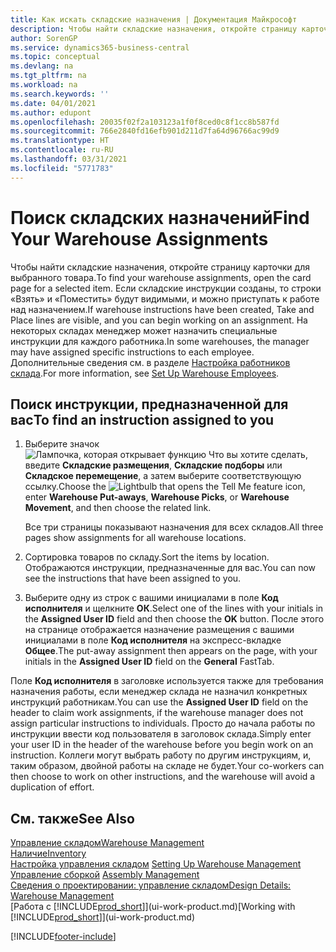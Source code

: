 ```yaml
---
title: Как искать складские назначения | Документация Майкрософт
description: Чтобы найти складские назначения, откройте страницу карточки для выбранного товара. Если складские инструкции созданы, то строки «Взять» и «Поместить» будут видимыми, и можно приступать к работе над назначением. На некоторых складах менеджер может назначить специальные инструкции для каждого работника.
author: SorenGP
ms.service: dynamics365-business-central
ms.topic: conceptual
ms.devlang: na
ms.tgt_pltfrm: na
ms.workload: na
ms.search.keywords: ''
ms.date: 04/01/2021
ms.author: edupont
ms.openlocfilehash: 20035f02f2a103123a1f0f8ced0c8f1cc8b587fd
ms.sourcegitcommit: 766e2840fd16efb901d211d7fa64d96766ac99d9
ms.translationtype: HT
ms.contentlocale: ru-RU
ms.lasthandoff: 03/31/2021
ms.locfileid: "5771783"
---
```

# <a name="find-your-warehouse-assignments"></a><span data-ttu-id="3da43-105">Поиск складских назначений</span><span class="sxs-lookup"><span data-stu-id="3da43-105">Find Your Warehouse Assignments</span></span>
<span data-ttu-id="3da43-106">Чтобы найти складские назначения, откройте страницу карточки для выбранного товара.</span><span class="sxs-lookup"><span data-stu-id="3da43-106">To find your warehouse assignments, open the card page for a selected item.</span></span> <span data-ttu-id="3da43-107">Если складские инструкции созданы, то строки «Взять» и «Поместить» будут видимыми, и можно приступать к работе над назначением.</span><span class="sxs-lookup"><span data-stu-id="3da43-107">If warehouse instructions have been created, Take and Place lines are visible, and you can begin working on an assignment.</span></span> <span data-ttu-id="3da43-108">На некоторых складах менеджер может назначить специальные инструкции для каждого работника.</span><span class="sxs-lookup"><span data-stu-id="3da43-108">In some warehouses, the manager may have assigned specific instructions to each employee.</span></span> <span data-ttu-id="3da43-109">Дополнительные сведения см. в разделе [Настройка работников склада](warehouse-how-to-set-up-warehouse-employees.md).</span><span class="sxs-lookup"><span data-stu-id="3da43-109">For more information, see [Set Up Warehouse Employees](warehouse-how-to-set-up-warehouse-employees.md).</span></span>

## <a name="to-find-an-instruction-assigned-to-you"></a><span data-ttu-id="3da43-110">Поиск инструкции, предназначенной для вас</span><span class="sxs-lookup"><span data-stu-id="3da43-110">To find an instruction assigned to you</span></span>  
1.  <span data-ttu-id="3da43-111">Выберите значок ![Лампочка, которая открывает функцию Что вы хотите сделать](media/ui-search/search_small.png "Что вы хотите сделать"), введите **Складские размещения**, **Складские подборы** или **Складское перемещение**, а затем выберите соответствующую ссылку.</span><span class="sxs-lookup"><span data-stu-id="3da43-111">Choose the ![Lightbulb that opens the Tell Me feature](media/ui-search/search_small.png "Tell me what you want to do") icon, enter **Warehouse Put-aways**, **Warehouse Picks**, or **Warehouse Movement**, and then choose the related link.</span></span>

    <span data-ttu-id="3da43-112">Все три страницы показывают назначения для всех складов.</span><span class="sxs-lookup"><span data-stu-id="3da43-112">All three pages show assignments for all warehouse locations.</span></span>  

2. <span data-ttu-id="3da43-113">Сортировка товаров по складу.</span><span class="sxs-lookup"><span data-stu-id="3da43-113">Sort the items by location.</span></span> <span data-ttu-id="3da43-114">Отображаются инструкции, предназначенные для вас.</span><span class="sxs-lookup"><span data-stu-id="3da43-114">You can now see the instructions that have been assigned to you.</span></span>  
3. <span data-ttu-id="3da43-115">Выберите одну из строк с вашими инициалами в поле **Код исполнителя** и щелкните **ОК**.</span><span class="sxs-lookup"><span data-stu-id="3da43-115">Select one of the lines with your initials in the **Assigned User ID** field and then choose the **OK** button.</span></span> <span data-ttu-id="3da43-116">После этого на странице отображается назначение размещения с вашими инициалами в поле **Код исполнителя** на экспресс-вкладке **Общее**.</span><span class="sxs-lookup"><span data-stu-id="3da43-116">The put-away assignment then appears on the page, with your initials in the **Assigned User ID** field on the **General** FastTab.</span></span>  

<span data-ttu-id="3da43-117">Поле **Код исполнителя** в заголовке используется также для требования назначения работы, если менеджер склада не назначил конкретных инструкций работникам.</span><span class="sxs-lookup"><span data-stu-id="3da43-117">You can use the **Assigned User ID** field on the header to claim work assignments, if the warehouse manager does not assign particular instructions to individuals.</span></span> <span data-ttu-id="3da43-118">Просто до начала работы по инструкции ввести код пользователя в заголовок склада.</span><span class="sxs-lookup"><span data-stu-id="3da43-118">Simply enter your user ID in the header of the warehouse before you begin work on an instruction.</span></span> <span data-ttu-id="3da43-119">Коллеги могут выбрать работу по другим инструкциям, и, таким образом, двойной работы на складе не будет.</span><span class="sxs-lookup"><span data-stu-id="3da43-119">Your co-workers can then choose to work on other instructions, and the warehouse will avoid a duplication of effort.</span></span>  

## <a name="see-also"></a><span data-ttu-id="3da43-120">См. также</span><span class="sxs-lookup"><span data-stu-id="3da43-120">See Also</span></span>  
[<span data-ttu-id="3da43-121">Управление складом</span><span class="sxs-lookup"><span data-stu-id="3da43-121">Warehouse Management</span></span>](warehouse-manage-warehouse.md)  
[<span data-ttu-id="3da43-122">Наличие</span><span class="sxs-lookup"><span data-stu-id="3da43-122">Inventory</span></span>](inventory-manage-inventory.md)  
<span data-ttu-id="3da43-123">[Настройка управления складом](warehouse-setup-warehouse.md)   </span><span class="sxs-lookup"><span data-stu-id="3da43-123">[Setting Up Warehouse Management](warehouse-setup-warehouse.md)   </span></span>  
<span data-ttu-id="3da43-124">[Управление сборкой](assembly-assemble-items.md)  </span><span class="sxs-lookup"><span data-stu-id="3da43-124">[Assembly Management](assembly-assemble-items.md)  </span></span>  
[<span data-ttu-id="3da43-125">Сведения о проектировании: управление складом</span><span class="sxs-lookup"><span data-stu-id="3da43-125">Design Details: Warehouse Management</span></span>](design-details-warehouse-management.md)  
<span data-ttu-id="3da43-126">[Работа с [!INCLUDE[prod_short](includes/prod_short.md)]](ui-work-product.md)</span><span class="sxs-lookup"><span data-stu-id="3da43-126">[Working with [!INCLUDE[prod_short](includes/prod_short.md)]](ui-work-product.md)</span></span> 


[!INCLUDE[footer-include](includes/footer-banner.md)]